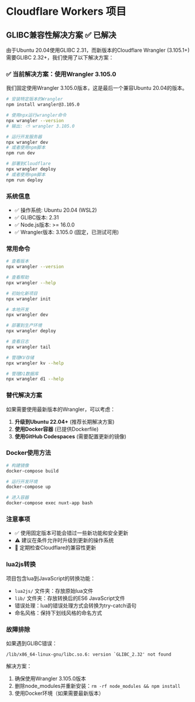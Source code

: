 # Cloudflare Workers 项目

## GLIBC兼容性解决方案 ✅ 已解决

由于Ubuntu 20.04使用GLIBC 2.31，而新版本的Cloudflare Wrangler (3.105.1+) 需要GLIBC 2.32+，我们使用了以下解决方案：

### ✅ 当前解决方案：使用Wrangler 3.105.0

我们固定使用Wrangler 3.105.0版本，这是最后一个兼容Ubuntu 20.04的版本。

```bash
# 安装特定版本的Wrangler
npm install wrangler@3.105.0

# 使用npx运行wrangler命令
npx wrangler --version
# 输出: ⛅️ wrangler 3.105.0

# 运行开发服务器
npx wrangler dev
# 或者使用npm脚本
npm run dev

# 部署到Cloudflare
npx wrangler deploy
# 或者使用npm脚本
npm run deploy
```

### 系统信息

- ✅ 操作系统: Ubuntu 20.04 (WSL2)
- ✅ GLIBC版本: 2.31
- ✅ Node.js版本: >= 16.0.0
- ✅ Wrangler版本: 3.105.0 (固定，已测试可用)

### 常用命令

```bash
# 查看版本
npx wrangler --version

# 查看帮助
npx wrangler --help

# 初始化新项目
npx wrangler init

# 本地开发
npx wrangler dev

# 部署到生产环境
npx wrangler deploy

# 查看日志
npx wrangler tail

# 管理KV存储
npx wrangler kv --help

# 管理D1数据库
npx wrangler d1 --help
```

### 替代解决方案

如果需要使用最新版本的Wrangler，可以考虑：

1. **升级到Ubuntu 22.04+** (推荐长期解决方案)
2. **使用Docker容器** (已提供Dockerfile)
3. **使用GitHub Codespaces** (需要配置更新的镜像)

### Docker使用方法

```bash
# 构建镜像
docker-compose build

# 运行开发环境
docker-compose up

# 进入容器
docker-compose exec nuxt-app bash
```

### 注意事项

- ✅ 使用固定版本可能会错过一些新功能和安全更新
- ⚠️ 建议在条件允许时升级到更新的操作系统
- 📅 定期检查Cloudflare的兼容性更新

### lua2js转换

项目包含lua到JavaScript的转换功能：
- `lua2js/` 文件夹：存放原始lua文件
- `lib/` 文件夹：存放转换后的ES6 JavaScript文件
- 错误处理：lua的错误处理方式会转换为try-catch语句
- 命名风格：保持下划线风格的命名方式

### 故障排除

如果遇到GLIBC错误：
```
/lib/x86_64-linux-gnu/libc.so.6: version `GLIBC_2.32' not found
```

解决方案：
1. 确保使用Wrangler 3.105.0版本
2. 删除node_modules并重新安装：`rm -rf node_modules && npm install`
3. 使用Docker环境（如果需要最新版本）
